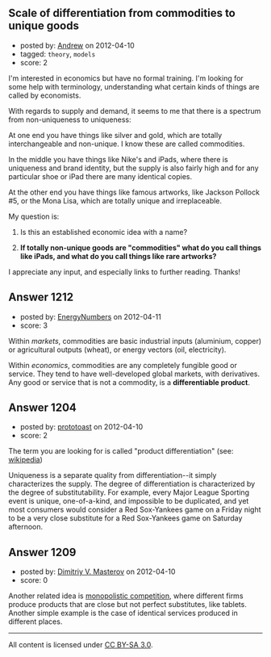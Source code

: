 ## Scale of differentiation from commodities to unique goods

- posted by: [Andrew](https://stackexchange.com/users/-1/863-andrew) on 2012-04-10
- tagged: `theory`, `models`
- score: 2

I'm interested in economics but have no formal training. I'm looking for some help with terminology, understanding what certain kinds of things are called by economists.

With regards to supply and demand, it seems to me that there is a spectrum from non-uniqueness to uniqueness:

At one end you have things like silver and gold, which are totally interchangeable and non-unique. I know these are called commodities.

In the middle you have things like Nike's and iPads, where there is uniqueness and brand identity, but the supply is also fairly high and for any particular shoe or iPad there are many identical copies.

At the other end you have things like famous artworks, like Jackson Pollock #5, or the Mona Lisa, which are totally unique and irreplaceable.

My question is:

1. Is this an established economic idea with a name?

2. **If totally non-unique goods are "commodities" what do you call things like iPads, and what do you call things like rare artworks?**

I appreciate any input, and especially links to further reading. Thanks!


## Answer 1212

- posted by: [EnergyNumbers](https://stackexchange.com/users/-1/104-energynumbers) on 2012-04-11
- score: 3

Within *markets*, commodities are basic industrial inputs (aluminium, copper) or agricultural outputs (wheat), or energy vectors (oil, electricity).

Within *economics*, commodities are any completely fungible good or service. They tend to have well-developed global markets, with derivatives. Any good or service that is not a commodity, is a **differentiable product**.


## Answer 1204

- posted by: [prototoast](https://stackexchange.com/users/-1/669-prototoast) on 2012-04-10
- score: 2

<p>The term you are looking for is called "product differentiation" (see: <a href="http://en.wikipedia.org/wiki/Product_differentiation" rel="nofollow">wikipedia</a>)</p>

<p>Uniqueness is a separate quality from differentiation--it simply characterizes the supply.  The degree of differentiation is characterized by the degree of substitutability.  For example, every Major League Sporting event is unique, one-of-a-kind, and impossible to be duplicated, and yet most consumers would consider a Red Sox-Yankees game on a Friday night to be a very close substitute for a Red Sox-Yankees game on Saturday afternoon.</p>



## Answer 1209

- posted by: [Dimitriy V. Masterov](https://stackexchange.com/users/-1/407-dimitriy-v-masterov) on 2012-04-10
- score: 0

<p>Another related idea is <a href="http://en.wikipedia.org/wiki/Monopolistic_competition" rel="nofollow">monopolistic competition</a>, where different firms produce products that are close but not perfect substitutes, like tablets. Another simple example is the case of identical services produced in different places.</p>




---

All content is licensed under [CC BY-SA 3.0](https://creativecommons.org/licenses/by-sa/3.0/).
